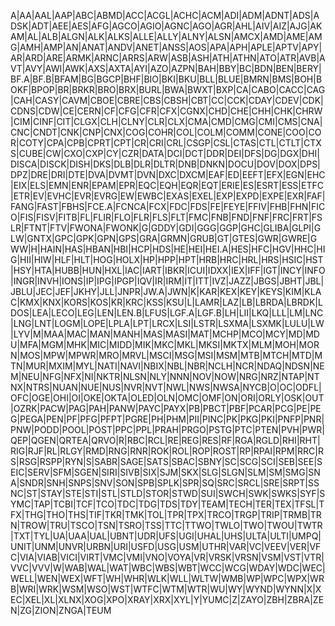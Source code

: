 A|AA|AAL|AAP|ABC|ABMD|ACC|ACGL|ACHC|ACM|ADI|ADM|ADNT|ADS|ADSK|ADT|AEE|AES|AFG|AGCO|AGIO|AGNC|AGO|AGR|AHL|AIV|AIZ|AJG|AKAM|AL|ALB|ALGN|ALK|ALKS|ALLE|ALLY|ALNY|ALSN|AMCX|AMD|AME|AMG|AMH|AMP|AN|ANAT|ANDV|ANET|ANSS|AOS|APA|APH|APLE|APTV|APY|AR|ARD|ARE|ARMK|ARNC|ARRS|ARW|ASB|ASH|ATH|ATHN|ATO|ATR|AVB|AVT|AVY|AWI|AWK|AXS|AXTA|AYI|AZO|AZPN|BAH|BBY|BC|BDN|BEN|BERY|BF.A|BF.B|BFAM|BG|BGCP|BHF|BIO|BKI|BKU|BLL|BLUE|BMRN|BMS|BOH|BOKF|BPOP|BR|BRKR|BRO|BRX|BURL|BWA|BWXT|BXP|CA|CABO|CACC|CAG|CAH|CASY|CAVM|CBOE|CBRE|CBS|CBSH|CBT|CC|CCK|CDAY|CDEV|CDK|CDNS|CDW|CE|CERN|CF|CFG|CFR|CFX|CGNX|CHD|CHE|CHH|CHK|CHRW|CIM|CINF|CIT|CLGX|CLH|CLNY|CLR|CLX|CMA|CMD|CMG|CMI|CMS|CNA|CNC|CNDT|CNK|CNP|CNX|COG|COHR|COL|COLM|COMM|CONE|COO|COR|COTY|CPA|CPB|CPRT|CPT|CR|CRI|CRL|CSGP|CSL|CTAS|CTL|CTLT|CTXS|CUBE|CW|CXO|CXP|CY|CZR|DATA|DCI|DCT|DDR|DEI|DFS|DG|DGX|DHI|DISCA|DISCK|DISH|DKS|DLB|DLR|DLTR|DNB|DNKN|DOCU|DOV|DOX|DPS|DPZ|DRE|DRI|DTE|DVA|DVMT|DVN|DXC|DXCM|EAF|ED|EEFT|EFX|EGN|EHC|EIX|ELS|EMN|ENR|EPAM|EPR|EQC|EQH|EQR|EQT|ERIE|ES|ESRT|ESS|ETFC|ETR|EV|EVHC|EVR|EVRG|EW|EWBC|EXAS|EXEL|EXP|EXPD|EXPE|EXR|FAF|FANG|FAST|FBHS|FCE.A|FCNCA|FCX|FDC|FDS|FE|FEYE|FFIV|FHB|FHN|FICO|FIS|FISV|FITB|FL|FLIR|FLO|FLR|FLS|FLT|FMC|FNB|FND|FNF|FRC|FRT|FSLR|FTNT|FTV|FWONA|FWONK|G|GDDY|GDI|GGG|GGP|GHC|GLIBA|GLPI|GLW|GNTX|GPC|GPK|GPN|GPS|GRA|GRMN|GRUB|GT|GTES|GWR|GWRE|GWW|H|HAIN|HAS|HBAN|HBI|HCP|HDS|HE|HEI|HEI.A|HES|HFC|HGV|HHC|HIG|HII|HIW|HLF|HLT|HOG|HOLX|HP|HPP|HPT|HRB|HRC|HRL|HRS|HSIC|HST|HSY|HTA|HUBB|HUN|HXL|IAC|IART|IBKR|ICUI|IDXX|IEX|IFF|IGT|INCY|INFO|INGR|INVH|IONS|IP|IPG|IPGP|IQV|IR|IRM|IT|ITT|IVZ|JAZZ|JBGS|JBHT|JBL|JBLU|JEC|JEF|JKHY|JLL|JNPR|JW.A|JWN|K|KAR|KEX|KEY|KEYS|KIM|KLAC|KMX|KNX|KORS|KOS|KR|KRC|KSS|KSU|L|LAMR|LAZ|LB|LBRDA|LBRDK|LDOS|LEA|LECO|LEG|LEN|LEN.B|LFUS|LGF.A|LGF.B|LH|LII|LKQ|LLL|LM|LNC|LNG|LNT|LOGM|LOPE|LPLA|LPT|LRCX|LSI|LSTR|LSXMA|LSXMK|LULU|LW|LYV|M|MAA|MAC|MAN|MANH|MAS|MASI|MAT|MCHP|MCO|MCY|MD|MDU|MFA|MGM|MHK|MIC|MIDD|MIK|MKC|MKL|MKSI|MKTX|MLM|MOH|MORN|MOS|MPW|MPWR|MRO|MRVL|MSCI|MSG|MSI|MSM|MTB|MTCH|MTD|MTN|MUR|MXIM|MYL|NATI|NAVI|NBIX|NBL|NBR|NCLH|NCR|NDAQ|NDSN|NEM|NEU|NFG|NFX|NI|NKTR|NLSN|NLY|NNN|NOV|NOW|NRG|NRZ|NTAP|NTNX|NTRS|NUAN|NUE|NUS|NVR|NVT|NWL|NWS|NWSA|NYCB|O|OC|ODFL|OFC|OGE|OHI|OI|OKE|OKTA|OLED|OLN|OMC|OMF|ON|ORI|ORLY|OSK|OUT|OZRK|PACW|PAG|PAH|PANW|PAYC|PAYX|PB|PBCT|PBF|PCAR|PCG|PE|PEG|PEGA|PEN|PF|PFG|PFPT|PGRE|PH|PHM|PII|PINC|PK|PKG|PKI|PNFP|PNR|PNW|PODD|POOL|POST|PPC|PPL|PRAH|PRGO|PSTG|PTC|PTEN|PVH|PWR|QEP|QGEN|QRTEA|QRVO|R|RBC|RCL|RE|REG|RES|RF|RGA|RGLD|RHI|RHT|RIG|RJF|RL|RLGY|RMD|RNG|RNR|ROK|ROL|ROP|ROST|RP|RPAI|RPM|RRC|RS|RSG|RSPP|RYN|S|SABR|SAGE|SATS|SBAC|SBNY|SC|SCG|SCI|SEB|SEE|SEIC|SERV|SFM|SGEN|SIRI|SIVB|SIX|SJM|SKX|SLG|SLGN|SLM|SM|SMG|SNA|SNDR|SNH|SNPS|SNV|SON|SPB|SPLK|SPR|SQ|SRC|SRCL|SRE|SRPT|SSNC|ST|STAY|STE|STI|STL|STLD|STOR|STWD|SUI|SWCH|SWK|SWKS|SYF|SYMC|TAP|TCBI|TCF|TCO|TDC|TDG|TDS|TDY|TEAM|TECH|TER|TEX|TFSL|TFX|THG|THO|THS|TIF|TKR|TMK|TOL|TPR|TPX|TRCO|TRGP|TRIP|TRMB|TRN|TROW|TRU|TSCO|TSN|TSRO|TSS|TTC|TTWO|TWLO|TWO|TWOU|TWTR|TXT|TYL|UA|UAA|UAL|UBNT|UDR|UFS|UGI|UHAL|UHS|ULTA|ULTI|UMPQ|UNIT|UNM|UNVR|URBN|URI|USFD|USG|USM|UTHR|VAR|VC|VEEV|VER|VFC|VIA|VIAB|VICI|VIRT|VMC|VMI|VNO|VOYA|VR|VRSK|VRSN|VSM|VST|VTR|VVC|VVV|W|WAB|WAL|WAT|WBC|WBS|WBT|WCC|WCG|WDAY|WDC|WEC|WELL|WEN|WEX|WFT|WH|WHR|WLK|WLL|WLTW|WMB|WP|WPC|WPX|WRB|WRI|WRK|WSM|WSO|WST|WTFC|WTM|WTR|WU|WY|WYND|WYNN|X|XEC|XEL|XL|XLNX|XOG|XPO|XRAY|XRX|XYL|Y|YUMC|Z|ZAYO|ZBH|ZBRA|ZEN|ZG|ZION|ZNGA|TEUM